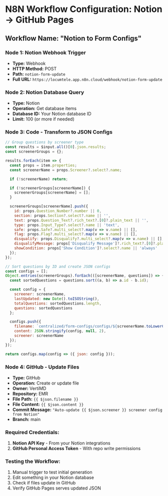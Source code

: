 # N8N Workflow Configuration: Notion → GitHub Pages

## Workflow Name: "Notion to Form Configs"

### Node 1: Notion Webhook Trigger
- **Type:** Webhook
- **HTTP Method:** POST
- **Path:** `notion-form-update`
- **Full URL:** `https://locumtele.app.n8n.cloud/webhook/notion-form-update`

### Node 2: Notion Database Query
- **Type:** Notion
- **Operation:** Get database items
- **Database ID:** Your Notion database ID
- **Limit:** 100 (or more if needed)

### Node 3: Code - Transform to JSON Configs
```javascript
// Group questions by screener type
const results = $input.all()[0].json.results;
const screenerGroups = {};

results.forEach(item => {
  const props = item.properties;
  const screenerName = props.Screener?.select?.name;

  if (!screenerName) return;

  if (!screenerGroups[screenerName]) {
    screenerGroups[screenerName] = [];
  }

  screenerGroups[screenerName].push({
    id: props.Question_Number?.number || 0,
    section: props.Section?.select?.name || '',
    text: props.Question_Text?.rich_text?.[0]?.plain_text || '',
    type: props.Input_Type?.select?.name || 'text',
    safe: props.Safe?.multi_select?.map(v => v.name) || [],
    flag: props.Flag?.multi_select?.map(v => v.name) || [],
    disqualify: props.Disqualify?.multi_select?.map(v => v.name) || [],
    disqualifyMessage: props['Disqualify Message']?.rich_text?.[0]?.plain_text || '',
    showCondition: props['Show Condition']?.select?.name || 'always'
  });
});

// Sort questions by ID and create JSON configs
const configs = [];
Object.entries(screenerGroups).forEach(([screenerName, questions]) => {
  const sortedQuestions = questions.sort((a, b) => a.id - b.id);

  const config = {
    screener: screenerName,
    lastUpdated: new Date().toISOString(),
    totalQuestions: sortedQuestions.length,
    questions: sortedQuestions
  };

  configs.push({
    filename: `centralized/form-configs/configs/${screenerName.toLowerCase()}.json`,
    content: JSON.stringify(config, null, 2),
    screener: screenerName
  });
});

return configs.map(config => ({ json: config }));
```

### Node 4: GitHub - Update Files
- **Type:** GitHub
- **Operation:** Create or update file
- **Owner:** VertiMD
- **Repository:** EMR
- **File Path:** `{{ $json.filename }}`
- **File Content:** `{{ $json.content }}`
- **Commit Message:** `"Auto-update {{ $json.screener }} screener config from Notion"`
- **Branch:** main

### Required Credentials:
1. **Notion API Key** - From your Notion integrations
2. **GitHub Personal Access Token** - With repo write permissions

### Testing the Workflow:
1. Manual trigger to test initial generation
2. Edit something in your Notion database
3. Check if files update in GitHub
4. Verify GitHub Pages serves updated JSON
